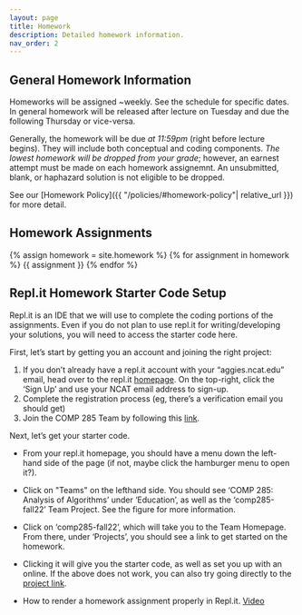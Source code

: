 ```yaml
---
layout: page
title: Homework
description: Detailed homework information.
nav_order: 2
---
```


## General Homework Information

Homeworks will be assigned \~weekly. See the schedule for specific dates. In general homework will be released after lecture on Tuesday and due the following Thursday or vice-versa.

Generally, the homework will be due *at 11:59pm* (right before lecture begins). They will include both conceptual and coding components. *The lowest homework will be dropped from your grade*; however, an earnest attempt must be made on each homework assignemnt. An unsubmitted, blank, or haphazard solution is not eligible to be dropped.

See our [Homework Policy]({{ "/policies/#homework-policy"| relative_url }}) for more detail.

## Homework Assignments

{% assign homework = site.homework %}
{% for assignment in homework %}
{{ assignment }}
{% endfor %}

## Repl.it Homework Starter Code Setup

Repl.it is an IDE that we will use to complete the coding portions of the assignments. Even if you do not plan to use repl.it for writing/developing your solutions, you will need to access the starter code here. 

First, let’s start by getting you an account and joining the right project:

1. If you don’t already have a repl.it account with your “aggies.ncat.edu” email, head over
to the repl.it [homepage](https://replit.com/~). On the top-right, click the ‘Sign Up’ and use your NCAT email
address to sign-up.
2. Complete the registration process (eg, there’s a verification email you should get)
3. Join the COMP 285 Team by following this [link](https://replit.com/teams/join/ymfokyhnvvhzduiczqurvemmuiwwtjxs-comp285-fall22).


Next, let’s get your starter code. 

- From your repl.it homepage, you should have a menu down
the left-hand side of the page (if not, maybe click the hamburger menu to open it?).
- Click
on "Teams" on the lefthand side. You should see ‘COMP 285: Analysis of Algorithms’ under ‘Education’,
as well as the ‘comp285-fall22’ Team Project. See the figure for more information.


- Click on ‘comp285-fall22’, which will take you to the Team Homepage. From there, under
‘Projects’, you should see a link to get started on the homework.
- Clicking it will give you the
starter code, as well as set you up with an online.
If the above does not work, you can also try going directly to the [project link](https://replit.com/@comp285-fall22/HW0).
- How to render a homework assignment properly in Repl.it. [Video](/assets/other/replit.mov)

